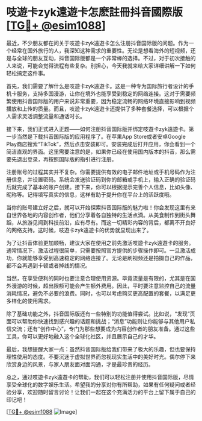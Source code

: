 # 吱遊卡zyk遠遊卡怎麽註冊抖音國際版[[TG💪+ @esim1088](https://t.me/s/esim1088)]

最近，不少朋友都在问关于吱遊卡zyk遠遊卡怎么注册抖音国际版的问题。作为一个经常在国外旅行的人，我深知这种需求的重要性。无论是想看海外的短视频，还是与全球的朋友互动，抖音国际版都是一个非常棒的选择。不过，对于初次接触的人来说，可能会觉得流程有些复杂。别担心，今天我就来给大家详细讲解一下如何轻松搞定这件事。

首先，我们需要了解什么是吱遊卡zyk遠遊卡。这是一种专为国际旅行者设计的手机卡服务，支持多国漫游，让你在境外也能享受到稳定的网络连接。这对于需要频繁使用抖音国际版的用户来说非常重要，因为稳定流畅的网络环境直接影响到视频播放和上传的质量。而且，吱遊卡zyk遠遊卡还提供了多种套餐选择，可以根据个人需求灵活调整流量和通话时长。

接下来，我们正式进入正题——如何注册抖音国际版并绑定吱遊卡zyk遠遊卡。第一步当然是下载抖音国际版的应用程序了。在苹果App Store或者安卓Google Play商店搜索“TikTok”，然后点击安装即可。安装完成后打开应用，你会看到一个简洁直观的界面。这里需要注意的是，如果你已经在使用国内版本的抖音，那么需要先退出登录，再按照国际版的指引进行注册。

注册账号的过程其实并不复杂。你需要提供有效的电子邮件地址或手机号码作为注册信息，并设置密码。系统会发送验证码到你的邮箱或手机上，输入正确的验证码后就完成了基本的账户创建。接下来，你可以根据提示完善个人信息，比如头像、昵称等。记得填写真实的信息，这样有助于提升你在平台上的活跃度哦。

当你的账号建立好之后，就可以开始探索抖音国际版的魅力啦！你会发现这里有来自世界各地的内容创作者，他们分享着各自独特的生活点滴。从美食制作到街头舞蹈，从旅游见闻到科技前沿，应有尽有。而这一切精彩内容的背后，都离不开良好的网络支持。这时候，吱遊卡zyk遠遊卡的优势就显现出来了。

为了让抖音体验更加顺畅，建议大家在使用之前先激活吱遊卡zyk遠遊卡的服务。通常情况下，激活过程很简单，只需要按照官方提供的步骤操作即可。一旦激活成功，你就能够享受到高速稳定的网络连接了。无论是刷视频还是拍摄自己的作品，都不会再遇到卡顿或者掉线的情况。

当然，在享受便利的同时也要注意合理使用资源。毕竟流量是有限的，尤其是在国外漫游的时候，超出限额可能会产生额外费用。因此，平时要注意监控自己的流量消耗情况，避免不必要的浪费。同时，也可以考虑购买更高配置的套餐，以满足更多样化的使用需求。

除了基础功能之外，抖音国际版还有一些特别的功能值得尝试。比如说，“发现”页面可以帮助你快速找到感兴趣的话题和挑战；“消息”功能则让你能够与其他用户私信交流；还有“创作中心”，专门为那些想要成为内容创作者的朋友准备。通过这些工具，你可以更好地融入这个全球化社区，并且展示自己的才华。

最后，我想提醒大家一点：虽然抖音国际版给我们带来了极大的乐趣，但也要保持理性使用的态度。不要沉迷于虚拟世界而忽视现实生活中的美好时光。偶尔停下来欣赏身边的风景，与家人朋友面对面沟通，才是最珍贵的经历。

总之，通过吱遊卡zyk遠遊卡的帮助，我们可以轻松注册并使用抖音国际版，尽情享受全球化的数字娱乐生活。希望我的分享对你有所帮助，如果有任何疑问或者经验分享，欢迎随时留言讨论！让我们一起在这个充满活力的平台上留下属于自己的印记吧！

[[TG💪+ @esim1088](https://t.me/s/esim1088) ![Image](https://i.postimg.cc/4NQfJmqS/Snipaste-2025-05-13-00-14-12.png)]